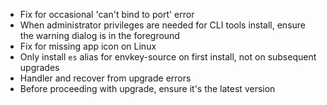 - Fix for occasional 'can't bind to port' error
- When administrator privileges are needed for CLI tools install, ensure the warning dialog is in the foreground
- Fix for missing app icon on Linux
- Only install `es` alias for envkey-source on first install, not on subsequent upgrades
- Handler and recover from upgrade errors
- Before proceeding with upgrade, ensure it's the latest version
